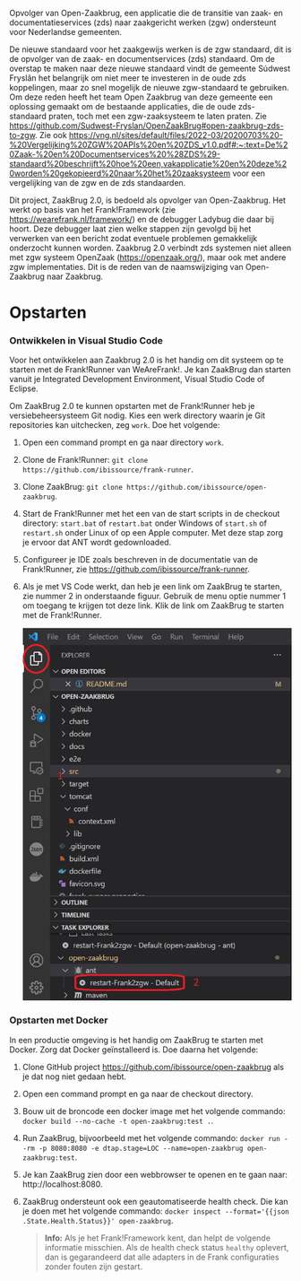 Opvolger van Open-Zaakbrug, een applicatie die de transitie van zaak- en documentatieservices (zds) naar zaakgericht werken (zgw) ondersteunt voor Nederlandse gemeenten.

De nieuwe standaard voor het zaakgewijs werken is de zgw standaard, dit is de opvolger van de zaak- en documentservices (zds) standaard. Om de overstap te maken naar deze nieuwe standaard vindt de gemeente Súdwest Fryslân het belangrijk om niet meer te investeren in de oude zds koppelingen, maar zo snel mogelijk de nieuwe zgw-standaard te gebruiken. Om deze reden heeft het team Open Zaakbrug van deze gemeente een oplossing gemaakt om de bestaande applicaties, die de oude zds-standaard praten, toch met een zgw-zaaksysteem te laten praten. Zie https://github.com/Sudwest-Fryslan/OpenZaakBrug#open-zaakbrug-zds-to-zgw. Zie ook https://vng.nl/sites/default/files/2022-03/20200703%20-%20Vergelijking%20ZGW%20APIs%20en%20ZDS_v1.0.pdf#:~:text=De%20Zaak-%20en%20Documentservices%20%28ZDS%29-standaard%20beschrijft%20hoe%20een,vakapplicatie%20en%20deze%20worden%20gekopieerd%20naar%20het%20zaaksysteem voor een vergelijking van de zgw en de zds standaarden.

Dit project, ZaakBrug 2.0, is bedoeld als opvolger van Open-Zaakbrug. Het werkt op basis van het Frank!Framework (zie https://wearefrank.nl/framework/) en de debugger Ladybug die daar bij hoort. Deze debugger laat zien welke stappen zijn gevolgd bij het verwerken van een bericht zodat eventuele problemen gemakkelijk onderzocht kunnen worden. Zaakbrug 2.0 verbindt zds systemen niet alleen met zgw systeem OpenZaak (https://openzaak.org/), maar ook met andere zgw implementaties. Dit is de reden van de naamswijziging van Open-Zaakbrug naar Zaakbrug.

# Opstarten

### Ontwikkelen in Visual Studio Code

Voor het ontwikkelen aan Zaakbrug 2.0 is het handig om dit systeem op te starten met de Frank!Runner van WeAreFrank!. Je kan ZaakBrug dan starten vanuit je Integrated Development Environment, Visual Studio Code of Eclipse.

Om ZaakBrug 2.0 te kunnen opstarten met de Frank!Runner heb je versiebeheersysteem Git nodig. Kies een werk directory waarin je Git repositories kan uitchecken, zeg `work`. Doe het volgende:

1. Open een command prompt en ga naar directory `work`.
1. Clone de Frank!Runner: `git clone https://github.com/ibissource/frank-runner`.
1. Clone ZaakBrug: `git clone https://github.com/ibissource/open-zaakbrug`.
1. Start de Frank!Runner met het een van de start scripts in de checkout directory: `start.bat` of `restart.bat` onder Windows of `start.sh` of `restart.sh` onder Linux of op een Apple computer. Met deze stap zorg je ervoor dat ANT wordt gedownloaded.
1. Configureer je IDE zoals beschreven in de documentatie van de Frank!Runner, zie https://github.com/ibissource/frank-runner.
1. Als je met VS Code werkt, dan heb je een link om ZaakBrug te starten, zie nummer 2 in onderstaande figuur. Gebruik de menu optie nummer 1 om toegang te krijgen tot deze link. Klik de link om ZaakBrug te starten met de Frank!Runner.

   ![antJobVsCode.jpg](/docs/picturesReadme/antJobVsCode.jpg)

### Opstarten met Docker

In een productie omgeving is het handig om ZaakBrug te starten met Docker. Zorg dat Docker geïnstalleerd is. Doe daarna het volgende:

1. Clone GitHub project https://github.com/ibissource/open-zaakbrug als je dat nog niet gedaan hebt.
1. Open een command prompt en ga naar de checkout directory.
1. Bouw uit de broncode een docker image met het volgende commando: `docker build --no-cache -t open-zaakbrug:test .`.
1. Run ZaakBrug, bijvoorbeeld met het volgende commando: `docker run --rm -p 8080:8080 -e dtap.stage=LOC --name=open-zaakbrug open-zaakbrug:test`.
1. Je kan ZaakBrug zien door een webbrowser te openen en te gaan naar: http://localhost:8080.
1. ZaakBrug ondersteunt ook een geautomatiseerde health check. Die kan je doen met het volgende commando: `docker inspect --format='{{json .State.Health.Status}}' open-zaakbrug`.

   > **Info:** Als je het Frank!Framework kent, dan helpt de volgende informatie misschien. Als de health check status `healthy` oplevert, dan is gegarandeerd dat alle adapters in de Frank configuraties zonder fouten zijn gestart.
